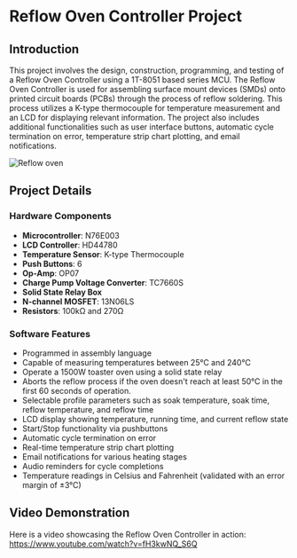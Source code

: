 # Reflow Oven Controller Project

## Introduction

This project involves the design, construction, programming, and testing of a Reflow Oven Controller using a 1T-8051 based series MCU. The Reflow Oven Controller is used for assembling surface mount devices (SMDs) onto printed circuit boards (PCBs) through the process of reflow soldering. This process utilizes a K-type thermocouple for temperature measurement and an LCD for displaying relevant information. The project also includes additional functionalities such as user interface buttons, automatic cycle termination on error, temperature strip chart plotting, and email notifications.

![Reflow oven](https://github.com/user-attachments/assets/392d6620-6b32-4bf4-b7df-980c1fbacc14)

## Project Details

### Hardware Components
- **Microcontroller**: N76E003
- **LCD Controller**: HD44780
- **Temperature Sensor**: K-type Thermocouple
- **Push Buttons**: 6
- **Op-Amp**: OP07
- **Charge Pump Voltage Converter**: TC7660S
- **Solid State Relay Box**
- **N-channel MOSFET**: 13N06LS
- **Resistors**: 100kΩ and 270Ω

### Software Features
- Programmed in assembly language
- Capable of measuring temperatures between 25°C and 240°C
- Operate a 1500W toaster oven using a solid state relay
- Aborts the reflow process if the oven doesn't reach at least 50°C in the first 60 seconds of operation.
- Selectable profile parameters such as soak temperature, soak time, reflow temperature, and reflow time
- LCD display showing temperature, running time, and current reflow state
- Start/Stop functionality via pushbuttons
- Automatic cycle termination on error
- Real-time temperature strip chart plotting
- Email notifications for various heating stages
- Audio reminders for cycle completions
- Temperature readings in Celsius and Fahrenheit (validated with an error margin of ±3°C)

## Video Demonstration
Here is a video showcasing the Reflow Oven Controller in action:
https://www.youtube.com/watch?v=fH3kwNQ_S6Q

